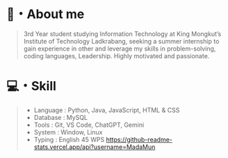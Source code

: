 # 👋・About me
> 3rd Year student studying Information Technology at King Mongkut’s Institute of Technology Ladkrabang, seeking a summer internship to gain experience in other and leverage my skills in problem-solving, coding languages, Leadership. Highly motivated and passionate.
# 💻・Skill
> - Language : Python, Java, JavaScript, HTML & CSS
> - Database : MySQL
> - Tools : Git, VS Code, ChatGPT, Gemini
> - System : Window, Linux
> - Typing : English 45 WPS
https://github-readme-stats.vercel.app/api?username=MadaMun
